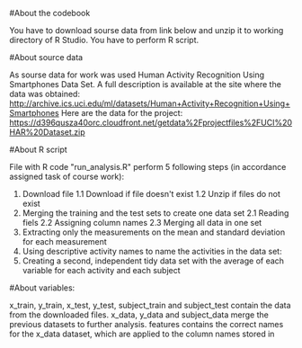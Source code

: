 #About the codebook

You have to download sourse data from link below and unzip it to working directory of R Studio.
You have to perform R script.


#About source data

As sourse data for work was used Human Activity Recognition Using Smartphones Data Set. A full description is available at the site where the data was obtained: http://archive.ics.uci.edu/ml/datasets/Human+Activity+Recognition+Using+Smartphones Here are the data for the project: https://d396qusza40orc.cloudfront.net/getdata%2Fprojectfiles%2FUCI%20HAR%20Dataset.zip

#About R script

File with R code "run_analysis.R" perform 5 following steps (in accordance assigned task of course work):
1. Download file
1.1 Download if file doesn't exist
1.2 Unzip if files do not exist
2. Merging the training and the test sets to create one data set
2.1 Reading fiels
2.2 Assigning column names
2.3 Merging all data in one set
3. Extracting only the measurements on the mean and standard deviation for each measurement
4. Using descriptive activity names to name the activities in the data set:
5. Creating a second, independent tidy data set with the average of each variable for each activity and each subject

#About variables:

x_train, y_train, x_test, y_test, subject_train and subject_test contain the data from the downloaded files.
x_data, y_data and subject_data merge the previous datasets to further analysis.
features contains the correct names for the x_data dataset, which are applied to the column names stored in